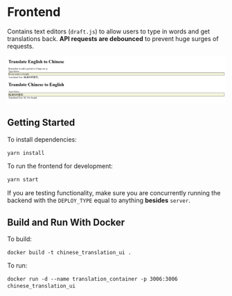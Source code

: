 # Frontend

Contains text editors (`draft.js`) to allow users to type in words and get translations back. **API requests are debounced** to prevent huge surges of requests.

![](docs_assets/demo.png)

## Getting Started

To install dependencies:

```bash
yarn install
```

To run the frontend for development:

```bash
yarn start
```

If you are testing functionality, make sure you are concurrently running the backend with the `DEPLOY_TYPE` equal to anything **besides** `server`.

## Build and Run With Docker

To build:

```
docker build -t chinese_translation_ui .
```

To run:

```
docker run -d --name translation_container -p 3006:3006 chinese_translation_ui
```

